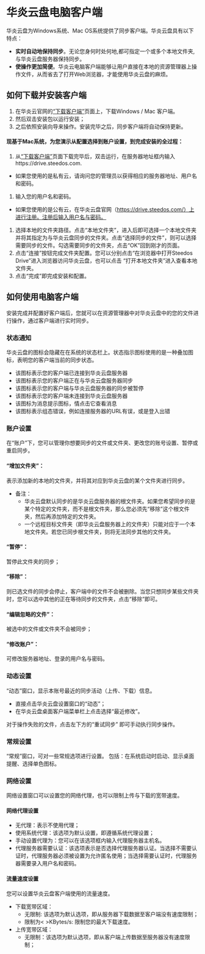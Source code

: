 # 华炎云盘电脑客户端
华炎云盘为Windows系统、Mac OS系统提供了同步客户端。华炎云盘具有以下特点：
- **实时自动地保持同步**。无论您身何时处何地,都可指定一个或多个本地文件夹,与华炎云盘服务器保持同步。
- **使操作更加简便**。华炎云电脑客户端能够让用户直接在本地的资源管理器上操作文件，从而省去了打开Web浏览器，才能使用华炎云盘的麻烦。

## 如何下载并安装客户端
1. 在华炎云官网的[“下载客户端”](https://www.steedos.com/cn/drive/downloads/)页面上，下载Windows / Mac 客户端。
1. 然后双击安装包以运行安装；
1. 之后依照安装向导来操作。安装完毕之后，同步客户端将自动保持更新。

#### 现基于Mac系统，为您演示从配置选择到账户设置，到完成安装的全过程：
1. 从[“下载客户端”](https://www.steedos.com/cn/drive/downloads/)页面下载完毕后，双击运行，在服务器地址框内输入https://drive.steedos.com.
  - 如果您使用的是私有云，请询问您的管理员以获得相应的服务器地址、用户名和密码。
1. 输入您的用户名和密码。
  - 如果您使用的是公有云，在华炎云盘官网（https://drive.steedos.com/）上进行注册。注册后输入用户名与密码。
1. 选择本地的文件夹路径。点击“本地文件夹”，进入后即可选择一个本地文件夹并将其指定为与华炎云盘同步的文件夹。点击“选择同步的文件”，则可以选择需要同步的文件。勾选需要同步的文件夹，点击“OK”回到刚才的页面。
2. 点击“连接”按钮完成文件夹配置。您可以分别点击“在浏览器中打开Steedos Drive”进入浏览器访问华炎云盘，也可以点击 “打开本地文件夹”进入查看本地文件夹。
3. 点击“完成”即完成安装和配置。

## 如何使用电脑客户端
安装完成并配置好客户端后，您就可以在资源管理器中对华炎云盘中的您的文件进行操作，通过客户端进行实时同步。

### 状态通知
华炎云盘的图标会隐藏在在系统的状态栏上。状态指示图标使用的是一种叠加图标，表明您的客户端当前的同步状态。

  - 该图标表示您的客户端已连接到华炎云盘服务器
  - 该图标表示您的客户端正在与华炎云盘服务器同步
  - 该图标表示您的客户端与华炎云盘服务器的同步被暂停
  - 该图标表示您的客户端未连接到华炎云盘服务器
  - 该图标为消息提示图标，情点击它查看消息
  - 该图标表示组态错误，例如连接服务器的URL有误，或是登入出错

### 账户设置
在“账户”下，您可以管理你想要同步的文件或文件夹、更改您的账号设置、暂停或重启同步。
#### “增加文件夹”：
表示添加新的本地的文件夹，并将其对应到华炎云盘的某个文件夹进行同步。
- 备注：
  - 华炎云盘默认同步的是华炎云盘服务器的根文件夹。如果您希望同步的是某个特定的文件夹，而不是根文件夹，那么您必须先“移除”这个根文件夹，然后再添加特定的文件夹。
  - 一个远程目标文件夹（即华炎云盘服务器上的文件夹）只能对应于一个本地文件夹。若您已同步根文件夹，则将无法同步其他的文件夹。

####  “暂停”：
暂停此文件夹的同步；

#### “移除”：
则已选文件的同步会停止，客户端中的文件不会被删除。当您只想同步某些文件夹时，您可以选中其他的正在等待同步的文件夹，点击“移除”即可。

####  “编辑忽略的文件”：
被选中的文件或文件夹不会被同步；

#### “修改账户”：
可修改服务器地址、登录的用户名与密码。

### 动态设置
 “动态”窗口，显示本账号最近的同步活动（上传、下载）信息。 
- 直接点击华炎云盘设置窗口的“动态”；
- 在华炎云盘桌面客户端菜单栏上点击选择“最近修改”。

对于操作失败的文件，点击左下方的“重试同步” 即可手动执行同步操作。

### 常规设置
“常规”窗口，可对一些常规选项进行设置。
 包括：在系统启动时启动、显示桌面提醒、选择单色图标。

### 网络设置
网络设置窗口可以设置您的网络代理，也可以限制上传与下载的宽带速度。

#### 网络代理设置
- 无代理：表示不使用代理；
- 使用系统代理：该选项为默认设置，即遵循系统代理设置；
- 手动设置代理为：您可以在该选项框内输入代理服务器主机名。
- 代理服务器需要认证：该选项表示是否选择代理服务器认证。当选择不需要认证时，代理服务器必须被设置为允许匿名使用；当选择需要认证时，代理服务器需要录入用户名和密码。

#### 流量速度设置
您可以设置华炎云盘客户端使用的流量速度。
- 下载宽带区域：
  - 无限制: 该选项为默认选项，即从服务器下载数据至客户端没有速度限制；
  - 限制为< >KBytes/s: 限制您的最大下载速度。
- 上传宽带区域：
  - 无限制：该选项为默认选项，即从客户端上传数据至服务器没有速度限制；



